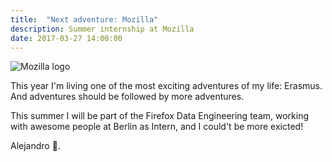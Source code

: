```yaml
---
title:  "Next adventure: Mozilla"
description: Summer internship at Mozilla
date: 2017-03-27 14:00:00
---
```

![Mozilla logo](../../assets/images/mozilla.jpeg)

This year I'm living one of the most exciting adventures of my life:
Erasmus. And adventures should be followed by more adventures.

This summer I will be part of the Firefox Data Engineering team,
working with awesome people at Berlin as Intern, and I could't be
more exicted!

Alejandro 👾.
